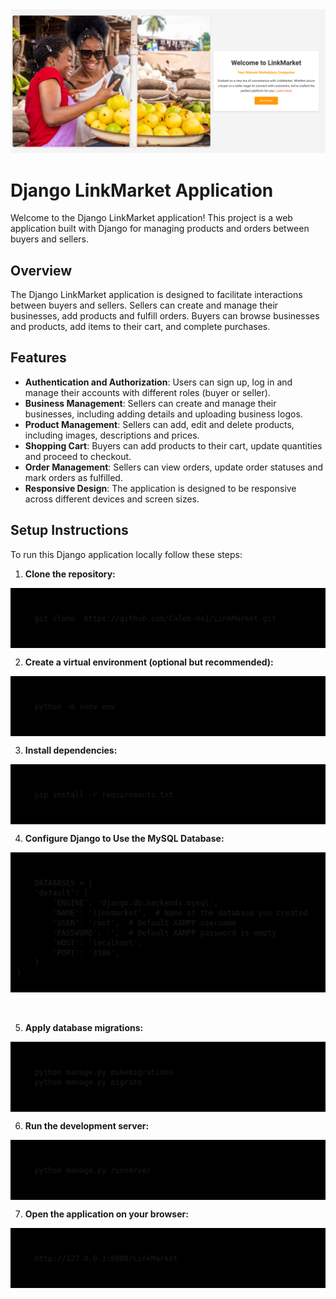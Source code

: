  <img src="LinkMarket/static/images/HomePage.png" alt="Random student Page" >

# Django LinkMarket Application

Welcome to the Django LinkMarket application! This project is a web application built with Django for managing products and orders between buyers and sellers.


## Overview
The Django LinkMarket application is designed to facilitate interactions between buyers and sellers. Sellers can create and manage their businesses, add products and fulfill orders. Buyers can browse businesses and products, add items to their cart, and complete purchases.

## Features
- **Authentication and Authorization**: Users can sign up, log in and manage their accounts with different roles (buyer or seller).
- **Business Management**: Sellers can create and manage their businesses, including adding details and uploading business logos.
- **Product Management**: Sellers can add, edit and delete products, including images, descriptions and prices.
- **Shopping Cart**: Buyers can add products to their cart, update quantities and proceed to checkout.
- **Order Management**: Sellers can view orders, update order statuses and mark orders as fulfilled.
- **Responsive Design**: The application is designed to be responsive across different devices and screen sizes.


## Setup Instructions
To run this Django application locally follow these steps:

1. **Clone the repository:**

<div style="background-color: black; padding: 10px;">
    <pre><code>
    git clone  https://github.com/Caleb-ne1/LinkMarket.git
    </code></pre>
</div>

2. **Create a virtual environment (optional but recommended):**
<div style="background-color: black; padding: 10px;">
    <pre><code>
    python -m venv env
    </code></pre>
</div>

3. **Install dependencies:**
<div style="background-color: black; padding: 10px;">
    <pre><code>
    pip install -r requirements.txt
    </code></pre>
</div>

4. **Configure Django to Use the MySQL Database:**
<div style="background-color: black; padding: 10px;">
    <pre><code>
    DATABASES = {
    'default': {
        'ENGINE': 'django.db.backends.mysql',
        'NAME': 'linkmarket',  # Name of the database you created
        'USER': 'root',  # Default XAMPP username
        'PASSWORD': '',  # Default XAMPP password is empty
        'HOST': 'localhost',
        'PORT': '3306',
    }
}
</div>
    </code></pre>

5. **Apply database migrations:**
<div style="background-color: black; padding: 10px;">
    <pre><code>
    python manage.py makemigrations
    python manage.py migrate
    </code></pre>
</div>

6. **Run the development server:**
<div style="background-color: black; padding: 10px;">
    <pre><code>
    python manage.py runserver
    </code></pre>
</div>

7. **Open the application on your browser:**
<div style="background-color: black; padding: 10px;">
    <pre><code>
    http://127.0.0.1:8000/LinkMarket
    </code></pre>
</div>
